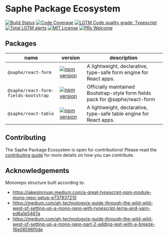 # Saphe Package Ecosystem

[![Build Status](https://img.shields.io/github/workflow/status/saphewilliam/saphe-packages/CI?logo=github&logoWidth=18&style=flat-square)](https://github.com/saphewilliam/saphe-packages/actions?query=workflow%3ACI)
[![Code Coverage](https://img.shields.io/codecov/c/github/saphewilliam/saphe-packages.svg?style=flat-square)](https://codecov.io/gh/saphewilliam/saphe-packages)
[![LGTM Code quality grade: Typescript](https://img.shields.io/lgtm/grade/javascript/g/saphewilliam/saphe-packages.svg?logo=lgtm&logoWidth=18&style=flat-square)](https://lgtm.com/projects/g/saphewilliam/saphe-packages/context:javascript)
[![Total LGTM alerts](https://img.shields.io/lgtm/alerts/g/saphewilliam/saphe-packages.svg?logo=lgtm&logoWidth=18&style=flat-square)](https://lgtm.com/projects/g/saphewilliam/saphe-packages/alerts/)
[![MIT License](https://img.shields.io/npm/l/@saphe/react-form.svg?style=flat-square)](https://github.com/saphewilliam/saphe-packages/blob/main/LICENSE)
[![PRs Welcome](https://img.shields.io/badge/PRs-welcome-brightgreen.svg?style=flat-square)](https://reactjs.org/docs/how-to-contribute.html#your-first-pull-request)

## Packages

<!-- BEGIN AUTO-GENERATED PACKAGE TABLE -->
name|version|description
-|-|-
`@saphe/react-form`|[![npm version](https://img.shields.io/npm/v/@saphe/react-form.svg?style=flat)](https://www.npmjs.com/package/@saphe/react-form)|A lightweight, declarative, type-safe form engine for React apps.
`@saphe/react-form-fields-bootstrap`|[![npm version](https://img.shields.io/npm/v/@saphe/react-form-fields-bootstrap.svg?style=flat)](https://www.npmjs.com/package/@saphe/react-form-fields-bootstrap)|Officially maintained Bootstrap-style form fields pack for @saphe/react-form
`@saphe/react-table`|[![npm version](https://img.shields.io/npm/v/@saphe/react-table.svg?style=flat)](https://www.npmjs.com/package/@saphe/react-table)|A lightweight, declarative, type-safe table engine for React apps.
<!-- END AUTO-GENERATED PACKAGE TABLE -->

## Contributing

The Saphe Package Ecosystem is open for contributions! Please read the [contributing guide](https://github.com/saphewilliam/saphe-packages/blob/main/CONTRIBUTING.md) for more details on how you can contribute.

## Acknowledgements

Monorepo structure built according to: 
- https://jakeginnivan.medium.com/a-great-typescript-npm-module-mono-repo-setup-e737937210
- https://medium.com/ah-technology/a-guide-through-the-wild-wild-west-of-setting-up-a-mono-repo-with-typescript-lerna-and-yarn-ed6a1e5467a
- https://medium.com/ah-technology/a-guide-through-the-wild-wild-west-of-setting-up-a-mono-repo-part-2-adding-jest-with-a-breeze-16e08596f0de

